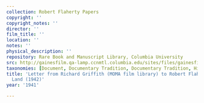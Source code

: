 ```yaml
---
collection: Robert Flaherty Papers
copyright: ''
copyright_notes: ''
director: ''
film_title: ''
location: ''
notes: ''
physical_description: ''
repository: Rare Book and Manuscript Library, Columbia University
src: http://gainesfilm.qa-lamp.ccnmtl.columbia.edu/sites/files/gainesfilm/images/110094008.jpg
taxonomies: [Document, Documentary Tradition, Documentary Tradition, Historiography]
title: 'Letter from Richard Griffith (MOMA film library) to Robert Flaherty Re: The
  Land (1942)'
year: '1941'

---
```

